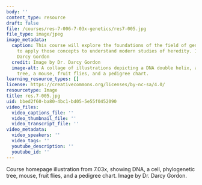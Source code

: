 ```yaml
---
body: ''
content_type: resource
draft: false
file: /courses/res-7-006-7-03x-genetics/res7-005.jpg
file_type: image/jpeg
image_metadata:
  caption: This course will explore the foundations of the field of genetics and how
    to apply those concepts to understand modern studies of heredity. Image by Dr.
    Darcy Gordon
  credit: Image by Dr. Darcy Gordon
  image-alt: A collage of illustrations depicting a DNA double helix, a cell, a phylogenetic
    tree, a mouse, fruit flies, and a pedigree chart.
learning_resource_types: []
license: https://creativecommons.org/licenses/by-nc-sa/4.0/
resourcetype: Image
title: res.7-005.jpg
uid: bbed2f60-ba80-4bc1-bd05-5e55f0452090
video_files:
  video_captions_file: ''
  video_thumbnail_file: ''
  video_transcript_file: ''
video_metadata:
  video_speakers: ''
  video_tags: ''
  youtube_description: ''
  youtube_id: ''
---
```

Course homepage illustration from 7.03x, showing DNA, a cell, phylogenetic tree, mouse, fruit flies, and a pedigree chart. Image by Dr. Darcy Gordon.
